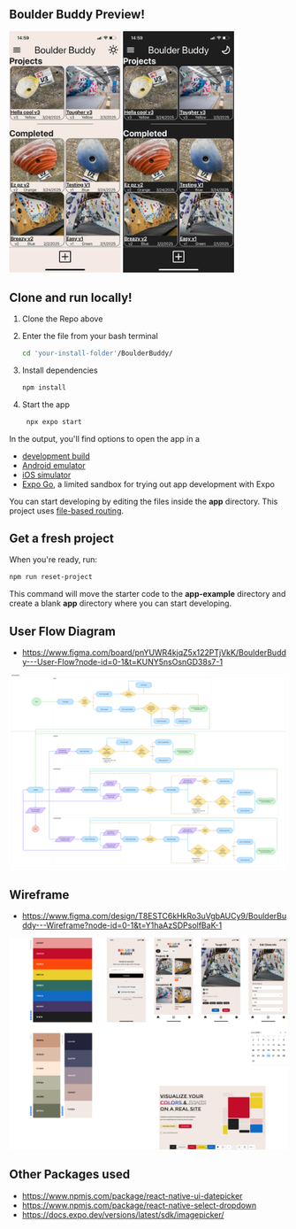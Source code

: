 ## Boulder Buddy Preview!

<p>
   <img src="./readMeImages/lightPreview.png" width="40%" height="40%">
   <img src="./readMeImages/darkPreview.png" width="40%" height="40%">
</p>

## Clone and run locally!

1. Clone the Repo above

2. Enter the file from your bash terminal

   ```bash
   cd 'your-install-folder'/BoulderBuddy/
   ```

3. Install dependencies

   ```bash
   npm install
   ```

4. Start the app

   ```bash
    npx expo start
   ```

In the output, you'll find options to open the app in a

- [development build](https://docs.expo.dev/develop/development-builds/introduction/)
- [Android emulator](https://docs.expo.dev/workflow/android-studio-emulator/)
- [iOS simulator](https://docs.expo.dev/workflow/ios-simulator/)
- [Expo Go](https://expo.dev/go), a limited sandbox for trying out app development with Expo

You can start developing by editing the files inside the **app** directory. This project uses [file-based routing](https://docs.expo.dev/router/introduction).

## Get a fresh project

When you're ready, run:

```bash
npm run reset-project
```

This command will move the starter code to the **app-example** directory and create a blank **app** directory where you can start developing.

## User Flow Diagram

- https://www.figma.com/board/pnYUWR4kjqZ5x122PTjVkK/BoulderBuddy---User-Flow?node-id=0-1&t=KUNY5nsOsnGD38s7-1

![User Flow Diagram](./readMeImages/userFlowDiagram.png)

## Wireframe

- https://www.figma.com/design/T8ESTC6kHkRo3uVgbAUCy9/BoulderBuddy---Wireframe?node-id=0-1&t=Y1haAzSDPsolfBaK-1

![Wireframe](./readMeImages/wireframe.png)

## Other Packages used

- https://www.npmjs.com/package/react-native-ui-datepicker
- https://www.npmjs.com/package/react-native-select-dropdown
- https://docs.expo.dev/versions/latest/sdk/imagepicker/
